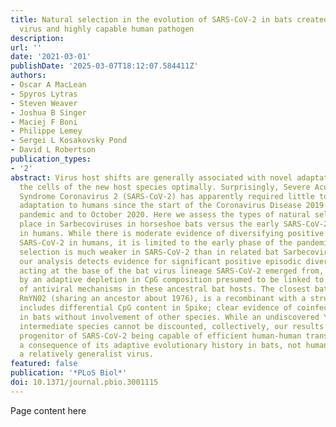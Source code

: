 ```yaml
---
title: Natural selection in the evolution of SARS-CoV-2 in bats created a generalist
  virus and highly capable human pathogen
description:
url: ''
date: '2021-03-01'
publishDate: '2025-03-07T18:12:07.584411Z'
authors:
- Oscar A MacLean
- Spyros Lytras
- Steven Weaver
- Joshua B Singer
- Maciej F Boni
- Philippe Lemey
- Sergei L Kosakovsky Pond
- David L Robertson
publication_types:
- '2'
abstract: Virus host shifts are generally associated with novel adaptations to exploit
  the cells of the new host species optimally. Surprisingly, Severe Acute Respiratory
  Syndrome Coronavirus 2 (SARS-CoV-2) has apparently required little to no significant
  adaptation to humans since the start of the Coronavirus Disease 2019 (COVID-19)
  pandemic and to October 2020. Here we assess the types of natural selection taking
  place in Sarbecoviruses in horseshoe bats versus the early SARS-CoV-2 evolution
  in humans. While there is moderate evidence of diversifying positive selection in
  SARS-CoV-2 in humans, it is limited to the early phase of the pandemic, and purifying
  selection is much weaker in SARS-CoV-2 than in related bat Sarbecoviruses. In contrast,
  our analysis detects evidence for significant positive episodic diversifying selection
  acting at the base of the bat virus lineage SARS-CoV-2 emerged from, accompanied
  by an adaptive depletion in CpG composition presumed to be linked to the action
  of antiviral mechanisms in these ancestral bat hosts. The closest bat virus to SARS-CoV-2,
  RmYN02 (sharing an ancestor about 1976), is a recombinant with a structure that
  includes differential CpG content in Spike; clear evidence of coinfection and evolution
  in bats without involvement of other species. While an undiscovered \"facilitating\"
  intermediate species cannot be discounted, collectively, our results support the
  progenitor of SARS-CoV-2 being capable of efficient human-human transmission as
  a consequence of its adaptive evolutionary history in bats, not humans, which created
  a relatively generalist virus.
featured: false
publication: '*PLoS Biol*'
doi: 10.1371/journal.pbio.3001115
---
```


Page content here